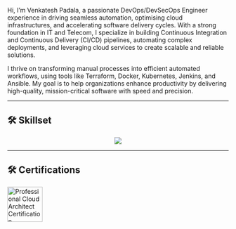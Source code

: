Hi, I’m Venkatesh Padala, a passionate DevOps/DevSecOps Engineer experience in driving seamless automation, optimising cloud infrastructures, and accelerating software delivery cycles. With a strong foundation in IT and Telecom, I specialize in building Continuous Integration and Continuous Delivery (CI/CD) pipelines, automating complex deployments, and leveraging cloud services to create scalable and reliable solutions.

I thrive on transforming manual processes into efficient automated workflows, using tools like Terraform, Docker, Kubernetes, Jenkins, and Ansible. My goal is to help organizations enhance productivity by delivering high-quality, mission-critical software with speed and precision.

---

## <a name="skills"></a>🛠️ Skillset

<p align="center">
  <a href="https://skillicons.dev">
    <img src="https://skillicons.dev/icons?i=git,kubernetes,docker,aws,bash,bitbucket,elasticsearch,gcp,github,githubactions,gitlab,grafana,jenkins,linux,nginx,postgres,prometheus,py,redis,terraform," />
  </a>
</p>

---

## <a name="Certifications"></a>🛠️ Certifications

<a href="[https://www.credly.com/badges/f79b0efc-9136-480a-b2b7-abc5ace6e908](https://www.credly.com/badges/5cb39044-5b86-40ce-a9c5-74dcc8b5ec2b)" title="Professional Cloud Architect Certification"><img src="[https://images.credly.com/size/80x80/images/4b2792a2-3339-4169-88ea-9ede13358440/IBM-AI-Associate-Leader.png](https://images.credly.com/size/340x340/images/71c579e0-51fd-4247-b493-d2fa8167157a/image.png)" alt="Professional Cloud Architect Certification" width="80" height="80"></a>

